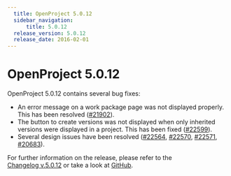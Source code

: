 ```yaml
---
  title: OpenProject 5.0.12
  sidebar_navigation:
      title: 5.0.12
  release_version: 5.0.12
  release_date: 2016-02-01
---
```



# OpenProject 5.0.12

OpenProject 5.0.12 contains several bug fixes:

  - An error message on a work package page was not displayed properly.
    This has been
    resolved ([#21902](https://community.openproject.org/work_packages/21902)).
  - The button to create versions was not displayed when only inherited
    versions were displayed in a project. This has been
    fixed ([#22599](https://community.openproject.org/work_packages/22599)).
  - Several design issues have been resolved
    ([#22564](https://community.openproject.org/work_packages/22564/activity),
    [#22570](https://community.openproject.org/work_packages/22570/activity),
    [#22571](https://community.openproject.org/work_packages/22571/activity),
    [#20683](https://community.openproject.org/work_packages/20683/activity)).

For further information on the release, please refer to the  
[Changelog v.5.0.12](https://community.openproject.org/versions/800) 
or take a look at
[GitHub](https://github.com/opf/openproject/tree/v5.0.12).

 


